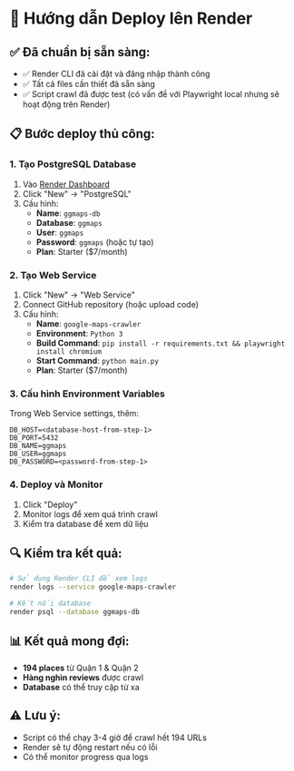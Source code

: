 # 🚀 Hướng dẫn Deploy lên Render

## ✅ Đã chuẩn bị sẵn sàng:
- ✅ Render CLI đã cài đặt và đăng nhập thành công
- ✅ Tất cả files cần thiết đã sẵn sàng
- ✅ Script crawl đã được test (có vấn đề với Playwright local nhưng sẽ hoạt động trên Render)

## 📋 Bước deploy thủ công:

### 1. Tạo PostgreSQL Database
1. Vào [Render Dashboard](https://dashboard.render.com)
2. Click "New" → "PostgreSQL"
3. Cấu hình:
   - **Name**: `ggmaps-db`
   - **Database**: `ggmaps`
   - **User**: `ggmaps`
   - **Password**: `ggmaps` (hoặc tự tạo)
   - **Plan**: Starter ($7/month)

### 2. Tạo Web Service
1. Click "New" → "Web Service"
2. Connect GitHub repository (hoặc upload code)
3. Cấu hình:
   - **Name**: `google-maps-crawler`
   - **Environment**: `Python 3`
   - **Build Command**: `pip install -r requirements.txt && playwright install chromium`
   - **Start Command**: `python main.py`
   - **Plan**: Starter ($7/month)

### 3. Cấu hình Environment Variables
Trong Web Service settings, thêm:
```
DB_HOST=<database-host-from-step-1>
DB_PORT=5432
DB_NAME=ggmaps
DB_USER=ggmaps
DB_PASSWORD=<password-from-step-1>
```

### 4. Deploy và Monitor
1. Click "Deploy"
2. Monitor logs để xem quá trình crawl
3. Kiểm tra database để xem dữ liệu

## 🔍 Kiểm tra kết quả:
```bash
# Sử dụng Render CLI để xem logs
render logs --service google-maps-crawler

# Kết nối database
render psql --database ggmaps-db
```

## 📊 Kết quả mong đợi:
- **194 places** từ Quận 1 & Quận 2
- **Hàng nghìn reviews** được crawl
- **Database** có thể truy cập từ xa

## ⚠️ Lưu ý:
- Script có thể chạy 3-4 giờ để crawl hết 194 URLs
- Render sẽ tự động restart nếu có lỗi
- Có thể monitor progress qua logs
